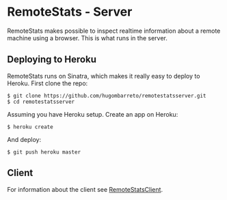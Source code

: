 # RemoteStats - Server
RemoteStats makes possible to inspect realtime information about a remote machine using a browser. This is what runs in the server.

## Deploying to Heroku
RemoteStats runs on Sinatra, which makes it really easy to deploy to Heroku.
First clone the repo:

    $ git clone https://github.com/hugombarreto/remotestatsserver.git
    $ cd remotestatsserver

Assuming you have Heroku setup. Create an app on Heroku:

    $ heroku create

And deploy:

    $ git push heroku master

## Client
For information about the client see [RemoteStatsClient](https://github.com/hugombarreto/remotestatsclient).
